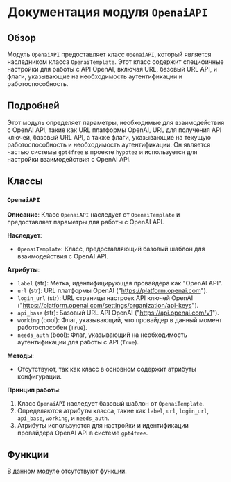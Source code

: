 # Документация модуля `OpenaiAPI`

## Обзор

Модуль `OpenaiAPI` предоставляет класс `OpenaiAPI`, который является наследником класса `OpenaiTemplate`. Этот класс содержит специфичные настройки для работы с API OpenAI, включая URL, базовый URL API, и флаги, указывающие на необходимость аутентификации и работоспособность.

## Подробней

Этот модуль определяет параметры, необходимые для взаимодействия с OpenAI API, такие как URL платформы OpenAI, URL для получения API ключей, базовый URL API, а также флаги, указывающие на текущую работоспособность и необходимость аутентификации. Он является частью системы `gpt4free` в проекте `hypotez` и используется для настройки взаимодействия с OpenAI API.

## Классы

### `OpenaiAPI`

**Описание**: Класс `OpenaiAPI` наследует от `OpenaiTemplate` и предоставляет параметры для работы с OpenAI API.

**Наследует**:
- `OpenaiTemplate`: Класс, предоставляющий базовый шаблон для взаимодействия с OpenAI API.

**Атрибуты**:
- `label` (str): Метка, идентифицирующая провайдера как "OpenAI API".
- `url` (str): URL платформы OpenAI ("https://platform.openai.com").
- `login_url` (str): URL страницы настроек API ключей OpenAI ("https://platform.openai.com/settings/organization/api-keys").
- `api_base` (str): Базовый URL API OpenAI ("https://api.openai.com/v1").
- `working` (bool): Флаг, указывающий, что провайдер в данный момент работоспособен (`True`).
- `needs_auth` (bool): Флаг, указывающий на необходимость аутентификации для работы с API (`True`).

**Методы**:
- Отсутствуют, так как класс в основном содержит атрибуты конфигурации.

**Принцип работы**:

1. Класс `OpenaiAPI` наследует базовый шаблон от `OpenaiTemplate`.
2. Определяются атрибуты класса, такие как `label`, `url`, `login_url`, `api_base`, `working`, и `needs_auth`.
3. Атрибуты используются для настройки и идентификации провайдера OpenAI API в системе `gpt4free`.

## Функции

В данном модуле отсутствуют функции.